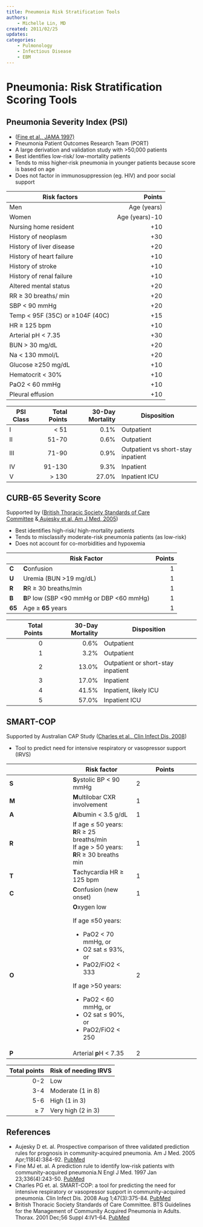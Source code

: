 ```yaml
---
title: Pneumonia Risk Stratification Tools
authors:
    - Michelle Lin, MD
created: 2011/02/25
updates:
categories:
    - Pulmonology
    - Infectious Disease
    - EBM
---
```


# Pneumonia: Risk Stratification Scoring Tools

## Pneumonia Severity Index (PSI) 

- ([Fine et al., JAMA 1997)](http://www.ncbi.nlm.nih.gov/pubmed/?term=8995086)
- Pneumonia Patient Outcomes Research Team (PORT)
- A large derivation and validation study with >50,000 patients
- Best identifies low-risk/ low-mortality patients
- Tends to miss higher-risk pneumonia in younger patients because score is based on age 
- Does not factor in immunosuppression (eg. HIV) and poor social support 

| Risk factors                           |         Points |
| -------------------------------------- | -------------: |
| Men                                    |    Age (years) |
| Women                                  | Age (years)-10 |
| Nursing home resident                  |            +10 |
| History of neoplasm                    |            +30 |
| History of liver disease               |            +20 |
| History of heart failure               |            +10 |
| History of stroke                      |            +10 |
| History of renal failure               |            +10 |
| Altered mental status                  |            +20 |
| RR &ge; 30 breaths/ min                |            +20 |
| SBP &lt; 90 mmHg                       |            +20 |
| Temp &lt; 95F (35C) or &ge;104F (40C)  |            +15 |
| HR &ge; 125 bpm                        |            +10 |
| Arterial pH &lt; 7.35                  |            +30 |
| BUN &gt; 30 mg/dL                      |            +20 |
| Na &lt; 130 mmol/L                     |            +20 |
| Glucose &ge;250 mg/dL                  |            +10 |
| Hematocrit &lt; 30%                    |            +10 |
| PaO2 &lt; 60 mmHg                      |            +10 |
| Pleural effusion                       |            +10 |

| PSI Class | Total Points | 30-Day Mortality | Disposition                        |
| --------- | -----------: | ---------------: | ---------------------------------- |
| I         |      &lt; 51 |             0.1% | Outpatient                         |
| II        |        51-70 |             0.6% | Outpatient                         |
| III       |        71-90 |             0.9% | Outpatient vs short-stay inpatient |
| IV        |       91-130 |             9.3% | Inpatient                          |
| V         |     &gt; 130 |            27.0% | Inpatient ICU                      |

## CURB-65 Severity Score

Supported by ([British Thoracic Society Standards of Care Committee](http://www.ncbi.nlm.nih.gov/pubmed/?term=11713364) &[ ](http://www.ncbi.nlm.nih.gov/pubmed/?term=15808136)[Aujesky et al, Am J Med, 2005](http://www.ncbi.nlm.nih.gov/pubmed/?term=15808136)) 

- Best identifies high-risk/ high-mortality patients
- Tends to misclassify moderate-risk pneumonia patients (as low-risk) 
- Does not account for co-morbidities and hypoxemia

|        | Risk Factor                                     | Points |
| ------ | ----------------------------------------------- | -----: |
| **C**  | **C**onfusion                                   |      1 |
| **U**  | Uremia (BUN >19 mg/dL)                          |      1 |
| **R**  | **R**R &ge; 30 breaths/min                      |      1 |
| **B**  | **B**P low (SBP &lt;90 mmHg or DBP &lt;60 mmHg) |      1 |
| **65** | Age &ge; **65** years                           |      1 |

| Total Points | 30-Day Mortality | Disposition                        |
| -----------: | ---------------: | ---------------------------------- |
|            0 |             0.6% | Outpatient                         |
|            1 |             3.2% | Outpatient                         |
|            2 |            13.0% | Outpatient or short-stay inpatient |
|            3 |            17.0% | Inpatient                          |
|            4 |            41.5% | Inpatient, likely ICU              |
|            5 |            57.0% | Inpatient ICU                      |

## SMART-COP

Supported by Australian CAP Study ([Charles et al., Clin Infect Dis, 2008](http://www.ncbi.nlm.nih.gov/pubmed/?term=18558884))

- Tool to predict need for intensive respiratory or vasopressor support (IRVS) 

<table>
<colgroup>
<col width="33%" />
<col width="33%" />
<col width="33%" />
</colgroup>
<thead>
<tr class="header">
<th><br />
</th>
<th><strong>Risk factor</strong></th>
<th><strong>Points</strong></th>
</tr>
</thead>
<tbody>
<tr class="odd">
<td><strong>S</strong></td>
<td><strong>S</strong>ystolic BP &lt; 90 mmHg</td>
<td>2</td>
</tr>
<tr class="even">
<td><strong>M</strong></td>
<td><strong>M</strong>ultilobar CXR involvement</td>
<td>1</td>
</tr>
<tr class="odd">
<td><strong>A</strong></td>
<td><strong>A</strong>lbumin &lt; 3.5 g/dL</td>
<td>1</td>
</tr>
<tr class="even">
<td><strong>R</strong></td>
<td>If age &le; 50 years: <strong>R</strong>R &ge; 25 breaths/min <br />
If age &gt; 50 years: <strong>R</strong>R &ge; 30 breaths min <br />
</td>
<td>1</td>
</tr>
<tr class="odd">
<td><strong>T</strong></td>
<td><strong>T</strong>achycardia HR &ge; 125 bpm </td>
<td>1</td>
</tr>
<tr class="even">
<td><strong>C</strong></td>
<td><strong>C</strong>onfusion (new onset)</td>
<td>1<br />
</td>
</tr>
<tr class="odd">
<td><strong>O</strong></td>
<td><strong>O</strong>xygen low<br />

<p>If age &le;50 years: </p>
<ul>
<li>PaO2 &lt; 70 mmHg, or<br />
</li>
<li>O2 sat &le; 93%, or<br />
</li>
<li>PaO2/FiO2 &lt; 333<br />
</li>
</ul>
<p>If age &gt;50 years:</p>
<ul>
<li>PaO2 &lt; 60 mmHg, or</li>
<li>O2 sat &le; 90%, or </li>
<li>PaO2/FiO2 &lt; 250 </li>
</ul></td>
<td>2</td>
</tr>
<tr class="even">
<td><strong>P</strong></td>
<td>Arterial <strong>p</strong>H &lt; 7.35</td>
<td>2</td>
</tr>
</tbody>
</table>

| Total points | Risk of needing IRVS |
| -----------: | -------------------- |
|          0-2 | Low                  |
|          3-4 | Moderate (1 in 8)    |
|          5-6 | High (1 in 3)        |
|       &ge; 7 | Very high (2 in 3)   |

## References

- Aujesky D et. al. Prospective comparison of three validated prediction rules for prognosis in community-acquired pneumonia. Am J Med. 2005 Apr;118(4):384-92. [PubMed](http://www.ncbi.nlm.nih.gov/pubmed/?term=15808136)
- Fine MJ et. al. A prediction rule to identify low-risk patients with community-acquired pneumonia.N Engl J Med. 1997 Jan 23;336(4):243-50. [PubMed](http://www.ncbi.nlm.nih.gov/pubmed/?term=8995086)
- Charles PG et. al. SMART-COP: a tool for predicting the need for intensive respiratory or vasopressor support in community-acquired pneumonia. Clin Infect Dis. 2008 Aug 1;47(3):375-84. [PubMed](http://www.ncbi.nlm.nih.gov/pubmed/?term=18558884)
- British Thoracic Society Standards of Care Committee. BTS Guidelines for the Management of Community Acquired Pneumonia in Adults. Thorax. 2001 Dec;56 Suppl 4:IV1-64. [PubMed](http://www.ncbi.nlm.nih.gov/pubmed/?term=11713364)

